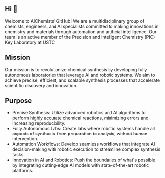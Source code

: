 ## Hi 👋
Welcome to AIChemists' GitHub! We are a multidisciplinary group of chemists, engineers, and AI specialists committed to making innovations in chemistry and materials through automation and artificial intelligence. 
Our team is an active member of the Precision and Intelligent Chemistry (PIC) Key Laboratory at USTC.

## Mission
Our mission is to revolutionize chemical synthesis by developing fully autonomous laboratories that leverage AI and robotic systems. 
We aim to achieve precise, efficient, and scalable synthesis processes that accelerate scientific discovery and innovation.

## Purpose
- Precise Synthesis: Utilize advanced robotics and AI algorithms to perform highly accurate chemical reactions, minimizing errors and increasing reproducibility.
- Fully Autonomous Labs: Create labs where robotic systems handle all aspects of synthesis, from preparation to analysis, without human intervention.
- Automation Workflows: Develop seamless workflows that integrate AI decision-making with robotic execution to streamline complex synthesis tasks.
- Innovation in AI and Robotics: Push the boundaries of what's possible by integrating cutting-edge AI models with state-of-the-art robotic platforms.

